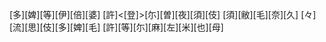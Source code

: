 [多][婢][等][伊][倍][婆] [許]<[登]>[尓][曽][夜][須][伎] [須][敝][毛][奈][久] [々][流][思][伎][多][婢][毛] [許][等][尓][麻][左][米][也][母]

